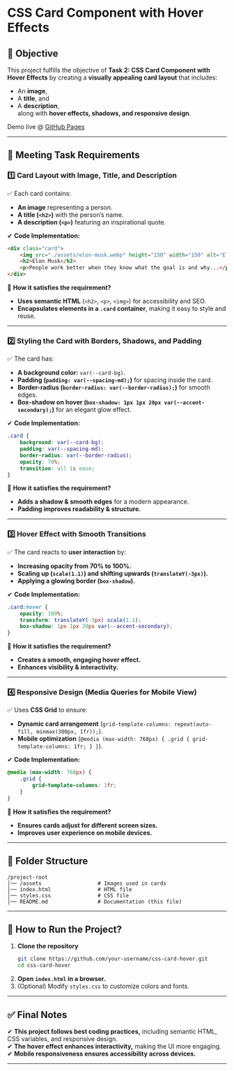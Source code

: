 
# **CSS Card Component with Hover Effects**  

## **📌 Objective**  
This project fulfills the objective of **Task 2: CSS Card Component with Hover Effects** by creating a **visually appealing card layout** that includes:  
- An **image**,  
- A **title**, and  
- A **description**,  
along with **hover effects, shadows, and responsive design**.  

Demo live @ [GitHub Pages](https://ssr-04.github.io/Presedio-PreInternship/HTML_CSS/task-2/index.html)

---

## **📑 Meeting Task Requirements**  

### **1️⃣ Card Layout with Image, Title, and Description**  
✅ Each card contains:  
- **An image** representing a person.  
- **A title (`<h2>`)** with the person’s name.  
- **A description (`<p>`)** featuring an inspirational quote.  

✔ **Code Implementation:**  
```html
<div class="card">
    <img src="./assets/elon-musk.webp" height="150" width="150" alt="Elon Musk">
    <h2>Elon Musk</h2>
    <p>People work better when they know what the goal is and why...</p>
</div>
```
📌 **How it satisfies the requirement?**  
- **Uses semantic HTML** (`<h2>`, `<p>`, `<img>`) for accessibility and SEO.  
- **Encapsulates elements in a `.card` container**, making it easy to style and reuse.  

---

### **2️⃣ Styling the Card with Borders, Shadows, and Padding**  
✅ The card has:  
- **A background color:** `var(--card-bg)`.  
- **Padding (`padding: var(--spacing-md);`)** for spacing inside the card.  
- **Border-radius (`border-radius: var(--border-radius);`)** for smooth edges.  
- **Box-shadow on hover (`box-shadow: 1px 1px 20px var(--accent-secondary);`)** for an elegant glow effect.  

✔ **Code Implementation:**  
```css
.card {
    background: var(--card-bg);
    padding: var(--spacing-md);
    border-radius: var(--border-radius);
    opacity: 70%;
    transition: all 1s ease;
}
```
📌 **How it satisfies the requirement?**  
- **Adds a shadow & smooth edges** for a modern appearance.  
- **Padding improves readability & structure.**  

---

### **3️⃣ Hover Effect with Smooth Transitions**  
✅ The card reacts to **user interaction** by:  
- **Increasing opacity from 70% to 100%.**  
- **Scaling up (`scale(1.1)`) and shifting upwards (`translateY(-3px)`).**  
- **Applying a glowing border (`box-shadow`).**  

✔ **Code Implementation:**  
```css
.card:hover {
    opacity: 100%;
    transform: translateY(-3px) scale(1.1);
    box-shadow: 1px 1px 20px var(--accent-secondary);
}
```
📌 **How it satisfies the requirement?**  
- **Creates a smooth, engaging hover effect.**  
- **Enhances visibility & interactivity.**  

---

### **4️⃣ Responsive Design (Media Queries for Mobile View)**  
✅ Uses **CSS Grid** to ensure:  
- **Dynamic card arrangement** (`grid-template-columns: repeat(auto-fill, minmax(300px, 1fr));`).  
- **Mobile optimization** (`@media (max-width: 768px) { .grid { grid-template-columns: 1fr; } }`).  

✔ **Code Implementation:**  
```css
@media (max-width: 768px) {
    .grid {
        grid-template-columns: 1fr;
    }
}
```
📌 **How it satisfies the requirement?**  
- **Ensures cards adjust for different screen sizes.**  
- **Improves user experience on mobile devices.**  

---

## **📂 Folder Structure**  
```
/project-root
│── /assets                  # Images used in cards
│── index.html               # HTML file
│── styles.css               # CSS file
│── README.md                # Documentation (this file)
```

---

## **🚀 How to Run the Project?**  
1. **Clone the repository**  
   ```bash
   git clone https://github.com/your-username/css-card-hover.git
   cd css-card-hover
   ```
2. **Open `index.html` in a browser.**  
3. (Optional) Modify `styles.css` to customize colors and fonts.  

---

## **✅ Final Notes**  
✔ **This project follows best coding practices,** including semantic HTML, CSS variables, and responsive design.  
✔ **The hover effect enhances interactivity,** making the UI more engaging.  
✔ **Mobile responsiveness ensures accessibility across devices.**  


---